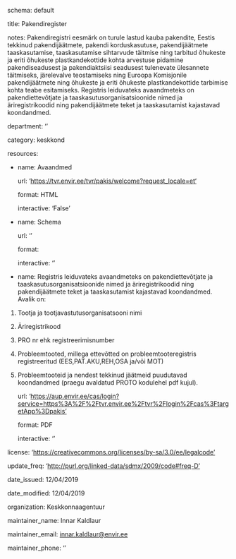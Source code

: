 schema: default

title: Pakendiregister

notes: Pakendiregistri eesmärk on turule lastud kauba pakendite, Eestis tekkinud pakendijäätmete, pakendi korduskasutuse, pakendijäätmete taaskasutamise, taaskasutamise sihtarvude täitmise ning tarbitud õhukeste ja eriti õhukeste plastkandekottide kohta arvestuse pidamine pakendiseadusest ja pakendiaktsiisi seadusest tulenevate ülesannete täitmiseks, järelevalve teostamiseks ning Euroopa Komisjonile pakendijäätmete ning õhukeste ja eriti õhukeste plastkandekottide tarbimise kohta teabe esitamiseks. Registris leiduvateks avaandmeteks on pakendiettevõtjate ja taaskasutusorganisatsioonide nimed ja äriregistrikoodid ning
pakendijäätmete teket ja taaskasutamist kajastavad koondandmed.

department: ‘’

category: keskkond

resources:

  - name: Avaandmed

    url: ‘https://tvr.envir.ee/tvr/pakis/welcome?request_locale=et‘

    format: HTML

    interactive: ‘False’

  - name: Schema

    url: ‘’

    format: 

    interactive: ‘’

  - name: Registris leiduvateks avaandmeteks on pakendiettevõtjate ja taaskasutusorganisatsioonide nimed ja äriregistrikoodid ning
pakendijäätmete teket ja taaskasutamist kajastavad koondandmed. Avalik on: 

1. Tootja ja tootjavastutusorganisatsooni nimi
2. Äriregistrikood
3. PRO nr ehk registreerimisnumber
4. Probleemtooted, millega ettevõtted on probleemtooteregistris registreeritud (EES,PAT.AKU,REH,OSA ja/või MOT)
5. Probleemtooteid ja nendest tekkinud jäätmeid puudutavad koondandmed (praegu avaldatud PROTO kodulehel pdf kujul).

    url: ‘https://aup.envir.ee/cas/login?service=https%3A%2F%2Ftvr.envir.ee%2Ftvr%2Flogin%2Fcas%3FtargetApp%3Dpakis’

    format: PDF

    interactive: ‘’

license: ‘https://creativecommons.org/licenses/by-sa/3.0/ee/legalcode’

update_freq: ‘http://purl.org/linked-data/sdmx/2009/code#freq-D’

date_issued: 12/04/2019

date_modified: 12/04/2019

organization: Keskkonnaagentuur

maintainer_name: Innar Kaldlaur

maintainer_email: innar.kaldlaur@envir.ee

maintainer_phone: ‘’ 
